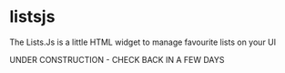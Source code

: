 # listsjs
The Lists.Js is a little HTML widget to manage favourite lists on your UI

UNDER CONSTRUCTION - CHECK BACK IN A FEW DAYS
